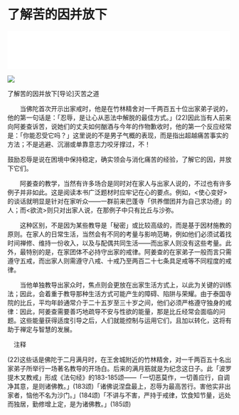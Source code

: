 # 了解苦的因并放下

<iframe frameborder="0" marginwidth="0" marginheight="0" width=500 height=86 src="./mp3/21-0.mp3"></iframe>

![](./img/21-0.webp)

了解苦的因并放下[导论]灭苦之道

　　当佛陀首次开示出家戒时，他是在竹林精舍对一千两百五十位出家弟子说的，他的第一句话是：「忍辱，是让心从恶法中解脱的最佳方式。」(22)因此当有人前来向阿姜查诉苦，说她们的丈夫如何酗酒与今年的作物歉收时，他的第一个反应经常是：「你能忍受它吗？」这里说的不是男子气概的表现，而是指出超越痛苦事实的方法；不是逃避、沉溺或单靠意志力咬牙撑过，不！

鼓励忍辱是说在困境中保持稳定，确实领会与消化痛苦的经验，了解它的因，并放下它们。

　　阿姜查的教学，当然有许多场合是同时对在家人与出家人说的，不过也有许多例子并非如此。这是阅读本书广泛题材时应牢记在心的要点。例如，<使心变好>的谈话就明显是针对在家听众——一群前来巴蓬寺「供养僧团并为自己求功德」的人；而<欲流>则只对出家人说，在那例子中只有比丘与沙弥。

　　这种区别，不是因为某些教导是「秘密」或比较高级的，而是基于因材施教的原则。在家人的日常生活，当然会有不同的考量与影响范畴，例如他们必须试着找时间禅修、维持一份收入，以及与配偶共同生活——而出家人则没有这些考量。此外，最特别的是，在家团体不必持守出家的戒律。阿姜查的在家弟子一般而言只需遵守五戒，而出家人则需遵守八戒、十戒乃至两百二十七条具足戒等不同程度的戒律。

　　当他单独教导出家众时，焦点则会更放在出家生活方式上，以此为关键的训练法；因此，会着重于教导那种生活方式可能产生的障碍、陷阱与荣耀。由于泰国寺院的比丘，平均年龄通常介于二十五岁至三十岁之间，他们必须严格遵守独身的戒律：因此，阿姜查需要善巧地疏导不安与性欲的能量，那是比丘经常会面临的问题。这些能量获得适度引导之后，人们就能控制与运用它们，且加以转化，这将有助于禅定与智慧的发展。

　注释

(22)这些话是佛陀于二月满月时，在王舍城附近的竹林精舍，对一千两百五十名出家弟子所举行一场著名教导的开场白。后来的满月筋就是为纪念这日子。此「波罗提木叉教戒」形成《法句经》的183-185颂——「一切恶莫作，一切善应行，自调净其意，是则诸佛教。」(183颂)「诸佛说涅盘最上，忍辱为最高苦行。害他实非出家者，恼他不名为沙门。」(184颂)「不讲与不害，严持于戒律，饮食知节量，远处而独居，勤修增上定，是为诸佛教。」(185颂)

 

